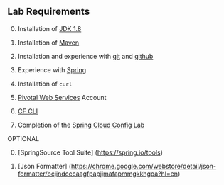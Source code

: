 ## Lab Requirements

0. Installation of [JDK 1.8](http://www.oracle.com/technetwork/java/javase/downloads/jdk8-downloads-2133151.html)

0. Installation of [Maven](https://maven.apache.org/)

0. Installation and experience with [git](https://git-scm.com/) and [github](https://github.com/)

0. Experience with [Spring](https://spring.io/)

0. Installation of `curl`

0. [Pivotal Web Services](https://run.pivotal.io/) Account

0. [CF CLI](https://console.run.pivotal.io/tools)

0. Completion of the [Spring Cloud Config Lab](https://github.com/pivotal-enablement/lab-instructions/blob/master/spring-cloud-config/pws-lab.md)

OPTIONAL

0. [SpringSource Tool Suite] (https://spring.io/tools)

0. [Json Formatter] (https://chrome.google.com/webstore/detail/json-formatter/bcjindcccaagfpapjjmafapmmgkkhgoa?hl=en)
